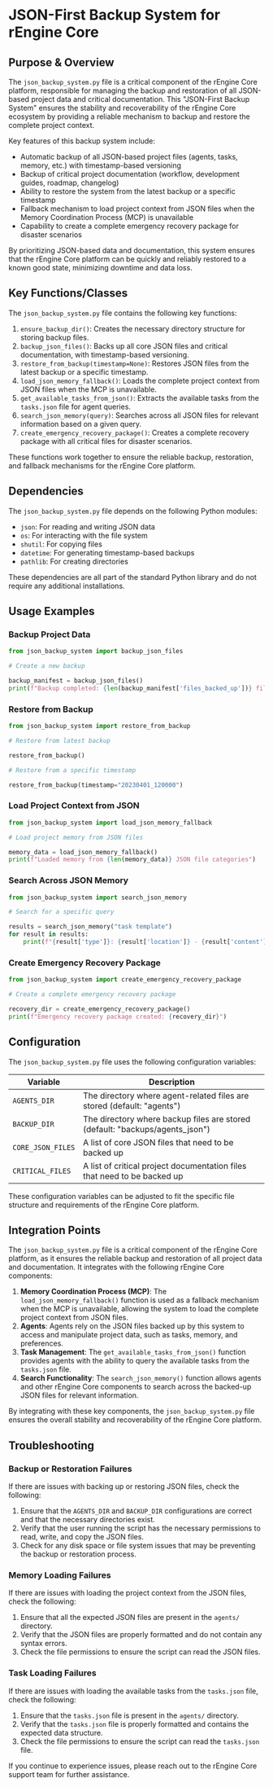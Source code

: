 # JSON-First Backup System for rEngine Core

## Purpose & Overview

The `json_backup_system.py` file is a critical component of the rEngine Core platform, responsible for managing the backup and restoration of all JSON-based project data and critical documentation. This "JSON-First Backup System" ensures the stability and recoverability of the rEngine Core ecosystem by providing a reliable mechanism to backup and restore the complete project context.

Key features of this backup system include:

- Automatic backup of all JSON-based project files (agents, tasks, memory, etc.) with timestamp-based versioning
- Backup of critical project documentation (workflow, development guides, roadmap, changelog)
- Ability to restore the system from the latest backup or a specific timestamp
- Fallback mechanism to load project context from JSON files when the Memory Coordination Process (MCP) is unavailable
- Capability to create a complete emergency recovery package for disaster scenarios

By prioritizing JSON-based data and documentation, this system ensures that the rEngine Core platform can be quickly and reliably restored to a known good state, minimizing downtime and data loss.

## Key Functions/Classes

The `json_backup_system.py` file contains the following key functions:

1. `ensure_backup_dir()`: Creates the necessary directory structure for storing backup files.
2. `backup_json_files()`: Backs up all core JSON files and critical documentation, with timestamp-based versioning.
3. `restore_from_backup(timestamp=None)`: Restores JSON files from the latest backup or a specific timestamp.
4. `load_json_memory_fallback()`: Loads the complete project context from JSON files when the MCP is unavailable.
5. `get_available_tasks_from_json()`: Extracts the available tasks from the `tasks.json` file for agent queries.
6. `search_json_memory(query)`: Searches across all JSON files for relevant information based on a given query.
7. `create_emergency_recovery_package()`: Creates a complete recovery package with all critical files for disaster scenarios.

These functions work together to ensure the reliable backup, restoration, and fallback mechanisms for the rEngine Core platform.

## Dependencies

The `json_backup_system.py` file depends on the following Python modules:

- `json`: For reading and writing JSON data
- `os`: For interacting with the file system
- `shutil`: For copying files
- `datetime`: For generating timestamp-based backups
- `pathlib`: For creating directories

These dependencies are all part of the standard Python library and do not require any additional installations.

## Usage Examples

### Backup Project Data

```python
from json_backup_system import backup_json_files

# Create a new backup

backup_manifest = backup_json_files()
print(f"Backup completed: {len(backup_manifest['files_backed_up'])} files backed up")
```

### Restore from Backup

```python
from json_backup_system import restore_from_backup

# Restore from latest backup

restore_from_backup()

# Restore from a specific timestamp

restore_from_backup(timestamp="20230401_120000")
```

### Load Project Context from JSON

```python
from json_backup_system import load_json_memory_fallback

# Load project memory from JSON files

memory_data = load_json_memory_fallback()
print(f"Loaded memory from {len(memory_data)} JSON file categories")
```

### Search Across JSON Memory

```python
from json_backup_system import search_json_memory

# Search for a specific query

results = search_json_memory("task template")
for result in results:
    print(f"{result['type']}: {result['location']} - {result['content']}")
```

### Create Emergency Recovery Package

```python
from json_backup_system import create_emergency_recovery_package

# Create a complete emergency recovery package

recovery_dir = create_emergency_recovery_package()
print(f"Emergency recovery package created: {recovery_dir}")
```

## Configuration

The `json_backup_system.py` file uses the following configuration variables:

| Variable | Description |
| --- | --- |
| `AGENTS_DIR` | The directory where agent-related files are stored (default: "agents") |
| `BACKUP_DIR` | The directory where backup files are stored (default: "backups/agents_json") |
| `CORE_JSON_FILES` | A list of core JSON files that need to be backed up |
| `CRITICAL_FILES` | A list of critical project documentation files that need to be backed up |

These configuration variables can be adjusted to fit the specific file structure and requirements of the rEngine Core platform.

## Integration Points

The `json_backup_system.py` file is a critical component of the rEngine Core platform, as it ensures the reliable backup and restoration of all project data and documentation. It integrates with the following rEngine Core components:

1. **Memory Coordination Process (MCP)**: The `load_json_memory_fallback()` function is used as a fallback mechanism when the MCP is unavailable, allowing the system to load the complete project context from JSON files.
2. **Agents**: Agents rely on the JSON files backed up by this system to access and manipulate project data, such as tasks, memory, and preferences.
3. **Task Management**: The `get_available_tasks_from_json()` function provides agents with the ability to query the available tasks from the `tasks.json` file.
4. **Search Functionality**: The `search_json_memory()` function allows agents and other rEngine Core components to search across the backed-up JSON files for relevant information.

By integrating with these key components, the `json_backup_system.py` file ensures the overall stability and recoverability of the rEngine Core platform.

## Troubleshooting

### Backup or Restoration Failures

If there are issues with backing up or restoring JSON files, check the following:

1. Ensure that the `AGENTS_DIR` and `BACKUP_DIR` configurations are correct and that the necessary directories exist.
2. Verify that the user running the script has the necessary permissions to read, write, and copy the JSON files.
3. Check for any disk space or file system issues that may be preventing the backup or restoration process.

### Memory Loading Failures

If there are issues with loading the project context from the JSON files, check the following:

1. Ensure that all the expected JSON files are present in the `agents/` directory.
2. Verify that the JSON files are properly formatted and do not contain any syntax errors.
3. Check the file permissions to ensure the script can read the JSON files.

### Task Loading Failures

If there are issues with loading the available tasks from the `tasks.json` file, check the following:

1. Ensure that the `tasks.json` file is present in the `agents/` directory.
2. Verify that the `tasks.json` file is properly formatted and contains the expected data structure.
3. Check the file permissions to ensure the script can read the `tasks.json` file.

If you continue to experience issues, please reach out to the rEngine Core support team for further assistance.
